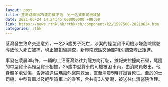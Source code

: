 ```yaml
---
layout: post
title: 荃灣路車禍25歲司機不治　另一名貨車司機被捕
date: 2021-06-24 14:24:45.000000000 +08:00
link: https://news.rthk.hk/rthk/ch/component/k2/1597500-20210624.htm
categories: rthk
---
```


荃灣發生致命交通意外，一名25歲男子死亡，涉案的輕型貨車司機涉嫌危險駕駛導致他人死亡被捕，現正被扣留調查，新界南總區交通部特別調查隊正跟進。

事發在凌晨3時許，一輛的士沿荃灣路往九龍方向行駛，據報失控撞向石壆，尾隨的中型貨車與輕型貨車相撞。25歲中型貨車的司機被困車內，由消防員救出。他身體多處受傷，昏迷被送往瑪嘉烈醫院救治，直至清晨5時許證實死亡。至於的士司機、中型貨車以及輕型貨車上的乘客，合共有3人受傷，被送往仁濟醫院治理。
